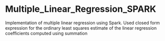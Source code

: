 # Multiple_Linear_Regression_SPARK
Implementation of multiple linear regression using Spark. Used closed form expression for the ordinary least squares estimate of the linear regression coefficients computed using summation
